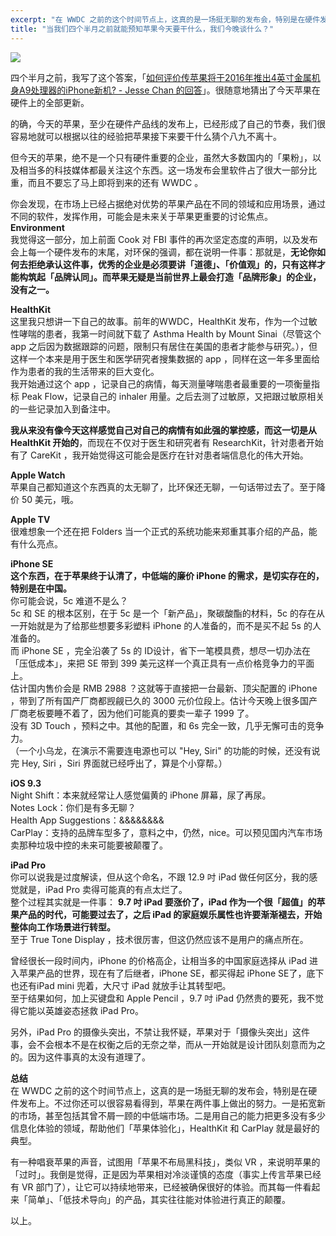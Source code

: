 ```yaml
---
excerpt: "在 WWDC 之前的这个时间节点上，这真的是一场挺无聊的发布会，特别是在硬件发布上。不过你还可以很容易看得到，苹果在两件事上做出的努力。一是拓宽新的市场，甚至包括其曾不屑一顾的中低端市场。二是用自己的能力把更多没有多少信息化体验的领域，帮助他们「苹果体验化」，HealthKit 和 CarPlay 就是最好的典型。"
title: "​当我们四个半月之前就能预知苹果今天要干什么，我们今晚谈什么？"
---
```


![](https://cl.ly/oQGS/60723a9deb6d3ea96fab5ee098df6ef7_r-1220x480)

四个半月之前，我写了这个答案，「[如何评价传苹果将于2016年推出4英寸金属机身A9处理器的iPhone新机? - Jesse Chan 的回答](https://www.zhihu.com/question/37170626/answer/70839792)」。很随意地猜出了今天苹果在硬件上的全部更新。

的确，今天的苹果，至少在硬件产品线的发布上，已经形成了自己的节奏，我们很容易地就可以根据以往的经验把苹果接下来要干什么猜个八九不离十。

但今天的苹果，绝不是一个只有硬件重要的企业，虽然大多数国内的「果粉」，以及相当多的科技媒体都最关注这个东西。这一场发布会里软件占了很大一部分比重，而且不要忘了马上即将到来的还有 WWDC 。

你会发现，在市场上已经占据绝对优势的苹果产品在不同的领域和应用场景，通过不同的软件，发挥作用，可能会是未来关于苹果更重要的讨论焦点。  
**Environment**  
我觉得这一部分，加上前面 Cook 对 FBI 事件的再次坚定态度的声明，以及发布会上每一个硬件发布的末尾，对环保的强调，都在说明一件事：那就是，**无论你如何去拒绝承认这件事，优秀的企业是必须要讲「道德」、「价值观」的，只有这样才能构筑起「品牌认同」。而苹果无疑是当前世界上最会打造「品牌形象」的企业，没有之一。**

**HealthKit**  
这里我只想讲一下自己的故事。前年的WWDC，HealthKit 发布，作为一个过敏性哮喘的患者，我第一时间就下载了 Asthma Health by Mount Sinai（尽管这个 app 之后因为数据跟踪的问题，限制只有居住在美国的患者才能参与研究。），但这样一个本来是用于医生和医学研究者搜集数据的 app ，同样在这一年多里面给作为患者的我的生活带来的巨大变化。  
我开始通过这个 app ，记录自己的病情，每天测量哮喘患者最重要的一项衡量指标 Peak Flow，记录自己的 inhaler 用量。之后去测了过敏原，又把跟过敏原相关的一些记录加入到备注中。

**我从来没有像今天这样感觉自己对自己的病情有如此强的掌控感，而这一切是从 HealthKit 开始的**，而现在不仅对于医生和研究者有 ResearchKit，针对患者开始有了 CareKit ，我开始觉得这可能会是医疗在针对患者端信息化的伟大开始。

**Apple Watch**  
苹果自己都知道这个东西真的太无聊了，比环保还无聊，一句话带过去了。至于降价 50 美元，哦。

**Apple TV**  
很难想象一个还在把 Folders 当一个正式的系统功能来郑重其事介绍的产品，能有什么亮点。

**iPhone SE**  
**这个东西，在于苹果终于认清了，中低端的廉价 iPhone 的需求，是切实存在的，特别是在中国。**  
你可能会说，5c 难道不是么？  
5c 和 SE 的根本区别，在于 5c 是一个「新产品」，聚碳酸酯的材料，5c 的存在从一开始就是为了给那些想要多彩塑料 iPhone 的人准备的，而不是买不起 5s 的人准备的。  
而 iPhone SE ，完全沿袭了 5s 的 ID设计，省下一笔模具费，想尽一切办法在「压低成本」，来把 SE 带到 399 美元这样一个真正具有一点价格竞争力的平面上。  
估计国内售价会是 RMB 2988 ？这就等于直接把一台最新、顶尖配置的 iPhone ，带到了所有国产厂商都觊觎已久的 3000 元价位段上。估计今天晚上很多国产厂商老板要睡不着了，因为他们可能真的要卖一辈子 1999 了。  
没有 3D Touch ，预料之中。其他的配置，和 6s 完全一致，几乎无懈可击的竞争力。  
（一个小乌龙，在演示不需要连电源也可以 "Hey, Siri" 的功能的时候，还没有说完 Hey, Siri ，Siri 界面就已经呼出了，算是个小穿帮。）

**iOS 9.3**  
Night Shift：本来就经常让人感觉偏黄的 iPhone 屏幕，尿了再尿。  
Notes Lock：你们是有多无聊？  
Health App Suggestions：&&&&&&&&  
CarPlay：支持的品牌车型多了，意料之中，仍然，nice。可以预见国内汽车市场卖那种垃圾中控的未来可能要被颠覆了。

**iPad Pro**  
你可以说我是过度解读，但从这个命名，不跟 12.9 吋 iPad 做任何区分，我的感觉就是，iPad Pro 卖得可能真的有点太烂了。  
整个过程其实就是一件事： **9.7 吋 iPad 要涨价了，iPad 作为一个很「超值」的苹果产品的时代，可能要过去了，之后 iPad 的家庭娱乐属性也许要渐渐褪去，开始整体向工作场景进行转型。**  
至于 True Tone Display ，技术很厉害，但这仍然应该不是用户的痛点所在。

曾经很长一段时间内，iPhone 的价格高企，让相当多的中国家庭选择从 iPad 进入苹果产品的世界，现在有了后继者，iPhone SE，都买得起 iPhone SE了，底下也还有iPad mini 兜着，大尺寸 iPad 就放手让其转型吧。  
至于结果如何，加上买键盘和 Apple Pencil ，9.7 吋 iPad 仍然贵的要死，我不觉得它能以英雄姿态拯救 iPad Pro。

另外，iPad Pro 的摄像头突出，不禁让我怀疑，苹果对于「摄像头突出」这件事，会不会根本不是在权衡之后的无奈之举，而从一开始就是设计团队刻意而为之的。因为这件事真的太没有道理了。

**总结**  
在 WWDC 之前的这个时间节点上，这真的是一场挺无聊的发布会，特别是在硬件发布上。不过你还可以很容易看得到，苹果在两件事上做出的努力。一是拓宽新的市场，甚至包括其曾不屑一顾的中低端市场。二是用自己的能力把更多没有多少信息化体验的领域，帮助他们「苹果体验化」，HealthKit 和 CarPlay 就是最好的典型。

有一种唱衰苹果的声音，试图用「苹果不布局黑科技」，类似 VR ，来说明苹果的「过时」。我倒是觉得，正是因为苹果相对冷淡谨慎的态度（事实上传言苹果已经有 VR 部门了），让它可以持续地带来，已经被确保很好的体验。而其每一件看起来「简单」、「低技术导向」的产品，其实往往能对体验进行真正的颠覆。

以上。